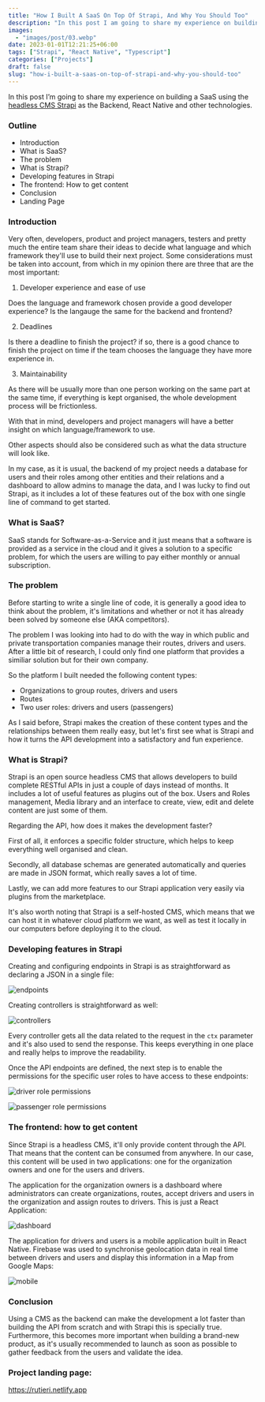 ```yaml
---
title: "How I Built A SaaS On Top Of Strapi, And Why You Should Too"
description: "In this post I am going to share my experience on building a SaaS using the headless CMS Strapi as the Backend, React Native and other technologies."
images:
  - "images/post/03.webp"
date: 2023-01-01T12:21:25+06:00
tags: ["Strapi", "React Native", "Typescript"]
categories: ["Projects"]
draft: false
slug: "how-i-built-a-saas-on-top-of-strapi-and-why-you-should-too"
---
```


In this post I&rsquo;m going to share my experience on building a SaaS using the [headless CMS Strapi](https://strapi.io/) as the Backend, React Native and other technologies.

### Outline
- Introduction
- What is SaaS?
- The problem
- What is Strapi?
- Developing features in Strapi
- The frontend: How to get content
- Conclusion
- Landing Page

### Introduction

Very often, developers, product and project managers, testers and pretty much the entire team share their ideas to decide what language and which framework they'll use to build their next project. Some considerations must be taken into account, from which in my opinion there are three that are the most important:

1. Developer experience and ease of use

  Does the language and framework chosen provide a good developer experience? Is the langauge the same for the backend and frontend?

2. Deadlines

  Is there a deadline to finish the project? if so, there is a good chance to finish the project on time if the team chooses the language they have more experience in.
  
3. Maintainability

  As there will be usually more than one person working on the same part at the same time, if everything is kept organised, the whole development process will be frictionless.

With that in mind, developers and project managers will have a better insight on which language/framework to use.

Other aspects should also be considered such as what the data structure will look like.

In my case, as it is usual, the backend of my project needs a database for users and their roles among other entities and their relations and a dashboard to allow admins to manage the data, and I was lucky to find out Strapi, as it includes a lot of these features out of the box with one single line of command to get started.

### What is SaaS?

SaaS stands for Software-as-a-Service and it just means that a software is provided as a service in the cloud and it gives a solution to a specific problem, for which the users are willing to pay either monthly or annual subscription.

### The problem

Before starting to write a single line of code, it is generally a good idea to think about the problem, it's limitations and whether or not it has already been solved by someone else (AKA competitors).

The problem I was looking into had to do with the way in which public and private transportation companies manage their routes, drivers and users. After a little bit of research, I could only find one platform that provides a similiar solution but for their own company.

So the platform I built needed the following content types:

- Organizations to group routes, drivers and users
- Routes
- Two user roles: drivers and users (passengers)

As I said before, Strapi makes the creation of these content types and the relationships between them really easy, but let's first see what is Strapi and how it turns the API development into a satisfactory and fun experience.

### What is Strapi?

Strapi is an open source headless CMS that allows developers to build complete RESTful APIs in just a couple of days instead of months. It includes a lot of useful features as plugins out of the box. Users and Roles management, Media library and an interface to create, view, edit and delete content are just some of them.

Regarding the API, how does it makes the development faster?

First of all, it enforces a specific folder structure, which helps to keep everything well organised and clean.

Secondly, all database schemas are generated automatically and queries are made in JSON format, which really saves a lot of time.

Lastly, we can add more features to our Strapi application very easily via plugins from the marketplace.

It's also worth noting that Strapi is a self-hosted CMS, which means that we can host it in whatever cloud platform we want, as well as test it locally in our computers before deploying it to the cloud.

### Developing features in Strapi

Creating and configuring endpoints in Strapi is as straightforward as declaring a JSON in a single file:

![endpoints](/images/post/endpoints.png)

Creating controllers is straightforward as well:

![controllers](/images/post/controllers.png)

Every controller gets all the data related to the request in the `ctx` parameter and it's also used to send the response. This keeps everything in one place and really helps to improve the readability.

Once the API endpoints are defined, the next step is to enable the permissions for the specific user roles to have access to these endpoints:

![driver role permissions](/images/post/permissions_driver.png)

![passenger role permissions](/images/post/permissions_passenger.png)

### The frontend: how to get content

Since Strapi is a headless CMS, it'll only provide content through the API. That means that the content can be consumed from anywhere. In our case, this content will be used in two applications: one for the organization owners and one for the users and drivers.

The application for the organization owners is a dashboard where administrators can create organizations, routes, accept drivers and users in the organization and assign routes to drivers. This is just a React Application:

![dashboard](/images/post/dashboard.png)

The application for drivers and users is a mobile application built in React Native. Firebase was used to synchronise geolocation data in real time between drivers and users and display this information in a Map from Google Maps:

<div class="w-50">
  <img src="/images/post/step6-2-mobile.webp" alt="mobile" />
</div>

### Conclusion

Using a CMS as the backend can make the development a lot faster than building the API from scratch and with Strapi this is specially true. Furthermore, this becomes more important when building a brand-new product, as it's usually recommended to launch as soon as possible to gather feedback from the users and validate the idea.

### Project landing page:

https://rutieri.netlify.app

























